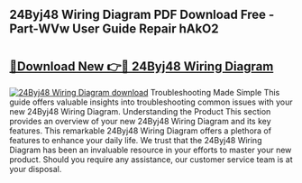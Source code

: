 ## 24Byj48 Wiring Diagram PDF Download Free - Part-WVw User Guide Repair hAkO2

# <h2><a href="http://dfj3r1e.blite.top/?on=24Byj48+Wiring+Diagram">🔗Download New 👉🔴 24Byj48 Wiring Diagram</a></h2>

[![24Byj48 Wiring Diagram download](https://i.imgur.com/lujVjoI.png)](http://dfj3r1e.blite.top/?on=24Byj48+Wiring+Diagram)
Troubleshooting Made Simple This guide offers valuable insights into troubleshooting common issues with your new 24Byj48 Wiring Diagram. Understanding the Product This section provides an overview of your new 24Byj48 Wiring Diagram and its key features. This remarkable 24Byj48 Wiring Diagram offers a plethora of features to enhance your daily life. We trust that the 24Byj48 Wiring Diagram has been an invaluable resource in your efforts to master your new product. Should you require any assistance, our customer service team is at your disposal.
